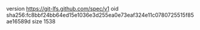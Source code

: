 version https://git-lfs.github.com/spec/v1
oid sha256:fc8bbf24bb64ed15e1036e3d255ea0e73eaf324e11c0780725515f85ae16589d
size 1538
